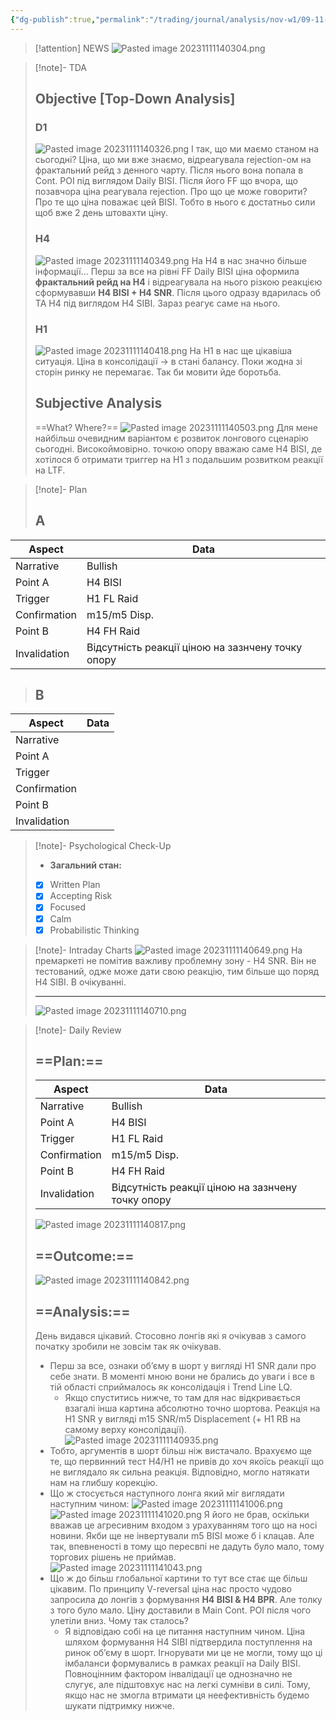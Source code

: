 ```yaml
---
{"dg-publish":true,"permalink":"/trading/journal/analysis/nov-w1/09-11-2023-eurusd/","tags":["trading/analysis"]}
---
```


>[!attention] NEWS
>![Pasted image 20231111140304.png](/img/user/Images/Pasted%20image%2020231111140304.png)

>[!note]- TDA
>## Objective [Top-Down Analysis]
>### D1
>![Pasted image 20231111140326.png](/img/user/Images/Pasted%20image%2020231111140326.png)
>І так, що ми маємо станом на сьогодні? Ціна, що ми вже знаємо, відреагувала rejection-ом на фрактальний рейд з денного чарту. Після нього вона попала в Cont. POI під виглядом Daily BISI. Після його FF що вчора, що позавчора ціна реагувала rejection. Про що це може говорити? Про те що ціна поважає цей BISI. Тобто в нього є достатньо сили щоб вже 2 день штовахти ціну.
>### H4
>![Pasted image 20231111140349.png](/img/user/Images/Pasted%20image%2020231111140349.png)
>На H4 в нас значно більше інформації…
>Перш за все на рівні FF Daily BISI ціна оформила **фрактальний рейд на H4** і відреагувала на нього різкою реакцією сформувавши **H4 BISI + H4 SNR**. Після цього одразу вдарилась об TA H4 під виглядом H4 SIBI. Зараз реагує саме на нього.
>### H1
>![Pasted image 20231111140418.png](/img/user/Images/Pasted%20image%2020231111140418.png)
>На H1 в нас ще цікавіша ситуація. Ціна в консолідації → в стані балансу. Поки жодна зі сторін ринку не перемагає. Так би мовити йде боротьба.
>## Subjective Analysis
> ==What? Where?==
> ![Pasted image 20231111140503.png](/img/user/Images/Pasted%20image%2020231111140503.png)
> Для мене найбільш очевидним варіантом є розвиток лонгового сценарію сьогодні. Високоймовірно. точкою опору вважаю саме H4 BISI, де хотілося б отримати триггер на H1 з подальшим розвитком реакції на LTF.

>[!note]- Plan
>## A
| Aspect       | Data |
| ------------ | ---- |
| Narrative    |  Bullish    |
| Point A      |   H4 BISI   |
| Trigger      |   H1 FL Raid   |
| Confirmation |  m15/m5 Disp.    |
| Point B      |   H4 FH Raid   |
| Invalidation |    Відсутність реакції ціною на зазнчену точку опору  |
>## B
| Aspect       | Data |
| ------------ | ---- |
| Narrative    |      |
| Point A      |      |
| Trigger      |      |
| Confirmation |      |
| Point B      |      |
| Invalidation |      |

>[!note]- Psychological Check-Up
>- **Загальний стан:**
>- [x] Written Plan
>- [x] Accepting Risk
>- [x] Focused
>- [x] Calm
>- [x] Probabilistic Thinking

>[!note]- Intraday Charts 
>![Pasted image 20231111140649.png](/img/user/Images/Pasted%20image%2020231111140649.png)
>На премаркеті не помітив важливу проблемну зону - H4 SNR. Він не тестований, одже може дати свою реакцію, тим більше що поряд H4 SIBI. В очікуванні.
>___
>![Pasted image 20231111140710.png](/img/user/Images/Pasted%20image%2020231111140710.png)

>[!note]- Daily Review
>## ==Plan:==
>
>|Aspect|Data|
>|---|---|
>|Narrative|Bullish|
>|Point A|H4 BISI|
>|Trigger|H1 FL Raid|
>|Confirmation|m15/m5 Disp.|
>|Point B|H4 FH Raid|
>|Invalidation|Відсутність реакції ціною на зазнчену точку опору|
>![Pasted image 20231111140817.png](/img/user/Images/Pasted%20image%2020231111140817.png)
>## ==Outcome:==
>![Pasted image 20231111140842.png](/img/user/Images/Pasted%20image%2020231111140842.png)
>## ==Analysis:==
>День видався цікавий. Стосовно лонгів які я очікував з самого початку зробили не зовсім так як очікував.
>- Перш за все, ознаки об’єму в шорт у вигляді H1 SNR дали про себе знати. В моменті мною вони не брались до уваги і все в тій області сприймалось як консолідація і Trend Line LQ.
>	- Якщо спуститись нижче, то там для нас відкривається взагалі інша картина абсолютно точно шортова. Реакція на H1 SNR у вигляді m15 SNR/m5 Displacement (+ H1 RB на самому верху консолідації).
>![Pasted image 20231111140935.png](/img/user/Images/Pasted%20image%2020231111140935.png)
>- Тобто, аргументів в шорт більш ніж вистачало. Врахуємо ще те, що первинний тест H4/H1 не привів до хоч якоїсь реакції що не виглядало як сильна реакція. Відповідно, могло натякати нам на глибшу корекцію.
>- Що ж стосується наступного лонга який міг виглядати наступним чином:
>![Pasted image 20231111141006.png](/img/user/Images/Pasted%20image%2020231111141006.png)
>![Pasted image 20231111141020.png](/img/user/Images/Pasted%20image%2020231111141020.png)
>Я його не брав, оскільки вважав це агресивним входом з урахуванням того що на носі новини. Якби ще не інвертували m5 BISI може б і клацав. Але так, впевненості в тому що пересвпі не дадуть було мало, тому торгових рішень не приймав.
>![Pasted image 20231111141043.png](/img/user/Images/Pasted%20image%2020231111141043.png)
>- Що ж до більш глобальної картини то тут все стає ще більш цікавим. По принципу V-reversal ціна нас просто чудово запросила до лонгів з формування **H4 BISI & H4 BPR**. Але толку з того було мало. Ціну доставили в Main Cont. POI після чого улетіли вниз. Чому так сталось?
>	- Я відповідаю собі на це питання наступним чином. Ціна шляхом формування H4 SIBI підтвердила поступлення на ринок об’єму в шорт. Ігнорувати ми це не могли, тому що ці імбаланси формувались в рамках реакції на Daily BISI. Повноцінним фактором інвалідації це однозначно не слугує, але підштовхує нас на легкі сумніви в силі. Тому, якщо нас не змогла втримати ця неефективність будемо шукати підтримку нижче.
